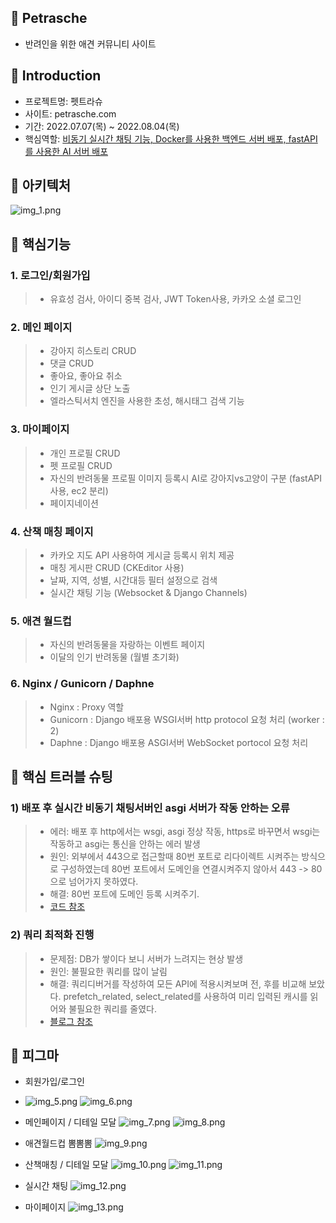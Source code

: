 📌 Petrasche
-   
- 반려인을 위한 애견 커뮤니티 사이트

📌 Introduction
-    
- 프로젝트명: 펫트라슈
- 사이트: petrasche.com
- 기간: 2022.07.07(목) ~ 2022.08.04(목)
- 핵심역할: <U>비동기 실시간 채팅 기능, Docker를 사용한 백엔드 서버 배포, fastAPI를 사용한 AI 서버 배포</U> 
   
📌 아키텍처
-   
![img_1.png](/static/img_1.png)
   
📌 핵심기능   
-   
### 1. 로그인/회원가입
> - 유효성 검사, 아이디 중복 검사, JWT Token사용, 카카오 소셜 로그인  
### 2. 메인 페이지   
> - 강아지 히스토리 CRUD   
> - 댓글 CRUD   
> - 좋아요, 좋아요 취소   
> - 인기 게시글 상단 노출   
> - 엘라스틱서치 엔진을 사용한 초성, 해시태그 검색 기능   
### 3. 마이페이지   
> - 개인 프로필 CRUD   
> - 펫 프로필 CRUD   
> - 자신의 반려동물 프로필 이미지 등록시 AI로 강아지vs고양이 구분 (fastAPI사용, ec2 분리)   
> - 페이지네이션   
### 4. 산책 매칭 페이지   
> - 카카오 지도 API 사용하여 게시글 등록시 위치 제공   
> - 매칭 게시판 CRUD (CKEditor 사용)   
> - 날짜, 지역, 성별, 시간대등 필터 설정으로 검색   
> - 실시간 채팅 기능 (Websocket & Django Channels)   
### 5. 애견 월드컵   
> - 자신의 반려동물을 자랑하는 이벤트 페이지   
> - 이달의 인기 반려동물  (월별 초기화)   
### 6. Nginx / Gunicorn / Daphne   
> - Nginx : Proxy 역할   
> - Gunicorn : Django 배포용 WSGI서버 http protocol 요청 처리 (worker : 2)   
> - Daphne : Django 배포용 ASGI서버 WebSocket portocol 요청 처리   

📌 핵심 트러블 슈팅   
-   
### 1) 배포 후 실시간 비동기 채팅서버인 asgi 서버가 작동 안하는 오류   
> - 에러: 배포 후 http에서는 wsgi, asgi 정상 작동, https로 바꾸면서 wsgi는 작동하고 asgi는 통신을 안하는 에러 발생   
> - 원인: 외부에서 443으로 접근할때 80번 포트로 리다이렉트 시켜주는 방식으로 구성하였는데 80번 포트에서 도메인을 연결시켜주지 않아서 443 -> 80 으로 넘어가지 못하였다.   
> - 해결: 80번 포트에 도메인 등록 시켜주기.
> - [코드 참조](https://github.com/joohuun/Petrasche_back/blob/dfa374231cd39c9b53954e713b7d809d011a83aa/nginx/default.conf#L11)
### 2) 쿼리 최적화 진행   
> - 문제점: DB가 쌓이다 보니 서버가 느려지는 현상 발생
> - 원인: 불필요한 쿼리를 많이 날림
> - 해결: 쿼리디버거를 작성하여 모든 API에 적용시켜보며 전, 후를 비교해 보았다. prefetch_related, select_related를 사용하여 미리 입력된 캐시를 읽어와 불필요한 쿼리를 줄였다.
> - [블로그 참조](https://1q2w3ee.tistory.com/50)   

📌 피그마
-

- 회원가입/로그인
- ![img_5.png](/static/img_5.png) ![img_6.png](/static/img_6.png)


- 메인페이지 / 디테일 모달
![img_7.png](/static/img_7.png)
![img_8.png](/static/img_8.png)

- 애견월드컵 뽐뽐뽐
![img_9.png](/static/img_9.png)

- 산책매칭 / 디테일 모달
![img_10.png](/static/img_10.png)
![img_11.png](/static/img_11.png)

- 실시간 채팅 
![img_12.png](/static/img_12.png)

- 마이페이지
![img_13.png](/static/img_13.png)
